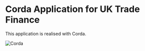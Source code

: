 
# Corda Application for UK Trade Finance

This application is realised with Corda. 

![Corda](https://www.corda.net/wp-content/uploads/2016/11/fg005_corda_b.png)

